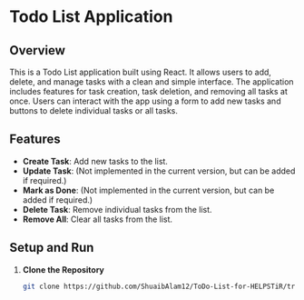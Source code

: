 # Todo List Application

## Overview
This is a Todo List application built using React. It allows users to add, delete, and manage tasks with a clean and simple interface. The application includes features for task creation, task deletion, and removing all tasks at once. Users can interact with the app using a form to add new tasks and buttons to delete individual tasks or all tasks.

## Features
- **Create Task**: Add new tasks to the list.
- **Update Task**: (Not implemented in the current version, but can be added if required.)
- **Mark as Done**: (Not implemented in the current version, but can be added if required.)
- **Delete Task**: Remove individual tasks from the list.
- **Remove All**: Clear all tasks from the list.

## Setup and Run

1. **Clone the Repository**
   ```bash
   git clone https://github.com/ShuaibAlam12/ToDo-List-for-HELPSTiR/tree/master
